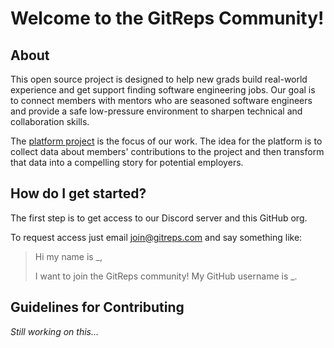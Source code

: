 # Welcome to the GitReps Community!

## About
This open source project is designed to help new grads build real-world experience and get support finding software engineering jobs.
Our goal is to connect members with mentors who are seasoned software engineers and provide a safe low-pressure environment to
sharpen technical and collaboration skills.

The [platform project](https://github.com/orgs/GitRepsCommunity/projects/1) is the focus of our work. The idea for the platform is
to collect data about members' contributions to the project and then transform that data into a compelling story for potential
employers.

## How do I get started?
The first step is to get access to our Discord server and this GitHub org. 

To request access just email join@gitreps.com and say something like:
> Hi my name is _,
> 
> I want to join the GitReps community! My GitHub username is _.

## Guidelines for Contributing

_Still working on this..._
